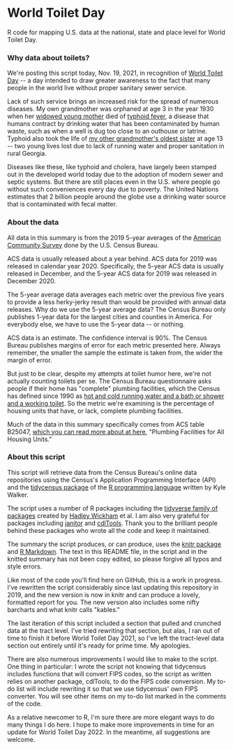 # World Toilet Day
R code for mapping U.S. data at the national, state and place level for World Toilet Day. 


### Why data about toilets? 

We're posting this script today, Nov. 19, 2021, in recognition of [World Toilet Day](https://www.un.org/en/observances/toilet-day) -- a day intended to draw greater awareness to the fact that many people in the world live without proper sanitary sewer service. 

Lack of such service brings an increased risk for the spread of numerous diseases. My own grandmother was orphaned at age 3 in the year 1930 when her [widowed young mother](https://www.ancestry.com/family-tree/person/tree/280288/person/-2100736346/facts) died of [typhoid fever](https://en.wikipedia.org/wiki/Typhoid_fever#:~:text=Typhoid%20fever%2C%20also%20known%20as,high%20fever%20over%20several%20days.), a disease that humans contract by drinking water that has been contaminated by human waste, such as when a well is dug too close to an outhouse or latrine. Typhoid also took the life of [my other grandmother's oldest sister](https://www.ancestry.com/family-tree/person/tree/280288/person/-2100736752/facts) at age 13 -- two young lives lost due to lack of running water and proper sanitation in rural Georgia.

Diseases like these, like typhoid and cholera, have largely been stamped out in the developed world today due to the adoption of modern sewer and septic systems. But there are still places even in the U.S. where people go without such conveniences every day due to poverty. The United Nations estimates that 2 billion people around the globe use a drinking water source that is contaminated with fecal matter. 

### About the data

All data in this summary is from the 2019 5-year averages of the [American Community Survey](https://www.census.gov/programs-surveys/acs) done by the U.S. Census Bureau.

ACS data is usually released about a year behind. ACS data for 2019 was released in calendar year 2020. Specifically, the 5-year ACS data is usually released in December, and the 5-year ACS data for 2019 was released in December 2020. 

The 5-year average data averages each metric over the previous five years to provide a less herky-jerky result than would be provided with annual data releases. Why do we use the 5-year average data? The Census Bureau only publishes 1-year data for the largest cities and counties in America. For everybody else, we have to use the 5-year data -- or nothing. 

ACS data is an estimate. The confidence interval is 90%. The Census Bureau publishes margins of error for each metric presented here. Always remember, the smaller the sample the estimate is taken from, the wider the margin of error. 

But just to be clear, despite my attempts at toilet humor here, we're not actually counting toilets per se. The Census Bureau questionnaire asks people if their home has "complete" plumbing facilities, which the Census has defined since 1990 as [hot and cold running water and a bath or shower and a working toilet](https://www.census.gov/data/tables/time-series/dec/coh-plumbing.html#:~:text=Complete%20plumbing%20facilities%20are%20defined,requirement%20was%20dropped%20in%201990). So the metric we're examining is the percentage of housing units that have, or lack, complete plumbing facilities. 

Much of the data in this summary specifically comes from ACS table B25047, [which you can read more about at here](https://censusreporter.org/tables/B25047/), "Plumbing Facilities for All Housing Units." 

### About this script

This script will retrieve data from the Census Bureau's online data repositories using the Census's Application Programming Interface (API) and the [tidycensus package](https://walker-data.com/tidycensus/) of the [R programming language](https://en.wikipedia.org/wiki/R_(programming_language)) written by Kyle Walker.

The script uses a number of R packages including the [tidyverse family of packages](https://www.tidyverse.org/) created by [Hadley Wickham](http://hadley.nz/) et al. I am also very grateful for packages including [janitor](https://github.com/sfirke/janitor) and [cdlTools](https://github.com/jlisic/cdlTools). Thank you to the brilliant people behind these packages who wrote all the code and keep it maintained. 

The summary the script produces, or can produce, uses the [knitr package](https://yihui.org/knitr/) and [R Markdown](https://rmarkdown.rstudio.com/index.html). The text in this README file, in the script and in the knitted summary has not been copy edited, so please forgive all typos and style errors. 

Like most of the code you'll find here on GitHub, this is a work in progress. I've rewritten the script considerably since last updating this repository in 2019, and the new version is now in knitr and can produce a lovely, formatted report for you. The new version also includes some nifty barcharts and what knitr calls "kables."

The last iteration of this script included a section that pulled and crunched data at the tract level. I've tried rewriting that section, but alas, I ran out of time to finish it before World Toilet Day 2021, so I've left the tract-level data section out entirely until it's ready for prime time. My apologies.

There are also numerous improvements I would like to make to the script. One thing in particular: I wrote the script not knowing that tidycensus includes functions that will convert FIPS codes, so the script as written relies on another package, cdlTools, to do the FIPS code conversion. My to-do list will include rewriting it so that we use tidycensus' own FIPS converter. You will see other items on my to-do list marked in the comments of the code. 

As a relative newcomer to R, I'm sure there are more elegant ways to do many things I do here. I hope to make more improvements in time for an update for World Toilet Day 2022. In the meantime, all suggestions are welcome. 
